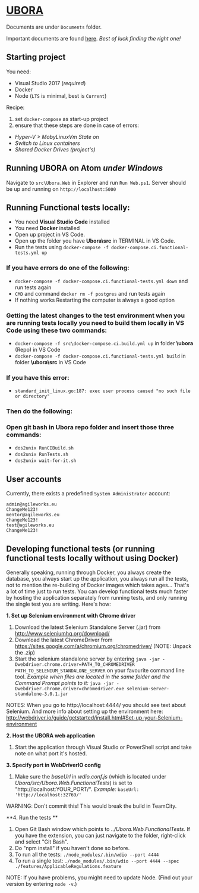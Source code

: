 # [UBORA](http://ubora-biomedical.org/) #

Documents are under `Documents` folder.

Important documents are found [here](https://www.dropbox.com/home/UBORA%20consortium/e-infrastructure/project%20managment%20architecture?preview=project+structure+proposal.doc).
*Best of luck finding the right one!*

## Starting project
You need:  
* Visual Studio 2017 (*required*)
* Docker
* Node (`LTS` is minimal, best is `Current`)

Recipe:  
1. set `docker-compose` as start-up project  
2. ensure that these steps are done in case of errors:  
  - *Hyper-V > MobyLinuxVm State on*  
  - *Switch to Linux containers*  
  - *Shared Docker Drives (project's)*

## Running UBORA on Atom *under Windows*
Navigate to `src\Ubora.Web` in Explorer and run `Run Web.ps1`. Server should be up and running on `http://localhost:5000`  

## Running Functional tests locally: ##
* You need **Visual Studio Code** installed
* You need **Docker** installed
 * Open up project in VS Code.
 * Open up the folder you have **Ubora\src** in TERMINAL in VS Code.
 * Run the tests using `docker-compose -f docker-compose.ci.functional-tests.yml up`
### If you have errors do one of the following:
 * `docker-compose -f docker-compose.ci.functional-tests.yml down` and run tests again
 * `CMD` and command `docker rm -f postgres` and run tests again
 * If nothing works Restarting the computer is always a good option
### Getting the latest changes to the test environment when you are running tests locally you need to build them locally in VS Code using these two commands:
 * `docker-compose -f src\docker-compose.ci.build.yml up` in folder **\ubora** (Repo) in VS Code
 * `docker-compose -f docker-compose.ci.functional-tests.yml build` in folder **\ubora\src** in VS Code
### If you have this error: 
 * `standard_init_linux.go:187: exec user process caused "no such file or directory"`
### Then do the following:
### Open git bash in Ubora repo folder and insert those three commands:
 * `dos2unix RunCIBuild.sh`
 * `dos2unix RunTests.sh`
 * `dos2unix wait-for-it.sh`

## User accounts
Currently, there exists a predefined `System Administrator` account:  
```
admin@agileworks.eu
ChangeMe123!
mentor@agileworks.eu
ChangeMe123!
test@agileworks.eu
ChangeMe123!
```

## Developing functional tests (or running functional tests locally without using Docker)
Generally speaking, running through Docker, you always create the database, you always start up the application, you always run all the tests, not to mention the re-building of Docker images which takes ages... That's a lot of time just to run tests. You can develop functional tests much faster by hosting the application separately from running tests, and only running the single test you are writing. Here's how:

**1. Set up Selenium environment with Chrome driver**

1. Download the latest Selenium Standalone Server (.jar) from http://www.seleniumhq.org/download/
2. Download the latest ChromeDriver from https://sites.google.com/a/chromium.org/chromedriver/ (NOTE: Unpack the .zip)
3. Start the selenium standalone server by entering `java -jar -Dwebdriver.chrome.driver=PATH_TO_CHROMEDRIVER PATH_TO_SELENIUM_STANDALONE_SERVER` on your favourite command line tool. 
_Example when files are located in the same folder and the Command Prompt points to it:_ `java -jar -Dwebdriver.chrome.driver=chromedriver.exe selenium-server-standalone-3.0.1.jar`

NOTES: When you go to http://localhost:4444/ you should see text about Selenium. And more info about setting up the environment here: http://webdriver.io/guide/getstarted/install.html#Set-up-your-Selenium-environment

**2. Host the UBORA web application**

1. Start the application through Visual Studio or PowerShell script and take note on what port it's hosted.

**3. Specify port in WebDriverIO config**

 1. Make sure the _baseUrl_ in _wdio.conf.js_ (which is located under _Ubora/src/Ubora.Web.FunctionalTests_) is set to "http://localhost:YOUR_PORT/". _Example:_ `baseUrl: 'http://localhost:32769/'`

WARNING: Don't commit this! This would break the build in TeamCity.

**4. Run the tests **

1. Open Git Bash window which points to _../Ubora.Web.FunctionalTests_. If you have the extension, you can just navigate to the folder, right-click and select "Git Bash".
2. Do "npm install" if you haven't done so before.
3. To run all the tests: `./node_modules/.bin/wdio --port 4444`
4. To run a single test: `./node_modules/.bin/wdio --port 4444 --spec ./features/ApplicableRegulations.feature`

NOTE: If you have problems, you might need to update Node. (Find out your version by entering `node -v`.)